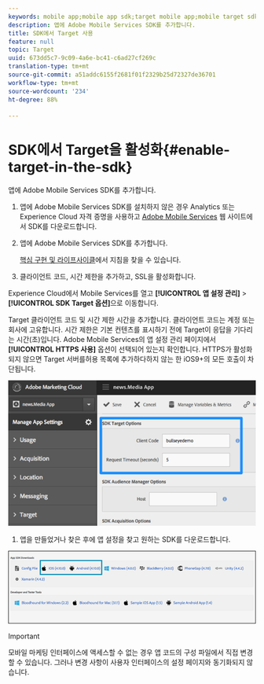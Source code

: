 ```yaml
---
keywords: mobile app;mobile app sdk;target mobile app;mobile target sdk;mobile app sdk;enable target in sdk
description: 앱에 Adobe Mobile Services SDK를 추가합니다.
title: SDK에서 Target 사용
feature: null
topic: Target
uuid: 673dd5c7-9c09-4a6e-bc41-c6ad27cf269c
translation-type: tm+mt
source-git-commit: a51addc6155f2681f01f2329b25d72327de36701
workflow-type: tm+mt
source-wordcount: '234'
ht-degree: 88%

---
```



# SDK에서 Target을 활성화{#enable-target-in-the-sdk}

앱에 Adobe Mobile Services SDK를 추가합니다.

1. 앱에 Adobe Mobile Services SDK를 설치하지 않은 경우 Analytics 또는 Experience Cloud 자격 증명을 사용하고 [Adobe Mobile Services](https://mobilemarketing.adobe.com) 웹 사이트에서 SDK를 다운로드합니다.

1. 앱에 Adobe Mobile Services SDK를 추가합니다.

   [핵심 구현 및 라이프사이클](https://docs.adobe.com/content/help/en/mobile-services/ios/getting-started-ios/dev-qs.html)에서 지침을 찾을 수 있습니다.

1.  클라이언트 코드, 시간 제한을 추가하고, SSL을 활성화합니다. 

   Experience Cloud에서 Mobile Services를 열고 **[!UICONTROL 앱 설정 관리]** > **[!UICONTROL SDK Target 옵션]**&#x200B;으로 이동합니다.

   Target 클라이언트 코드 및 시간 제한 시간을 추가합니다. 클라이언트 코드는 계정 또는 회사에 고유합니다. 시간 제한은 기본 컨텐츠를 표시하기 전에 Target이 응답을 기다리는 시간(초)입니다. Adobe Mobile Services의 앱 설정 관리 페이지에서 **[!UICONTROL HTTPS 사용]** 옵션이 선택되어 있는지 확인합니다. HTTPS가 활성화되지 않으면 Target 서버를허용 목록에 추가하다하지 않는 한 iOS9+의 모든 호출이 차단됩니다.

   ![](assets/mobile-clientcode.png)

1.  앱을 만들었거나 찾은 후에 앱 설정을 찾고 원하는 SDK를 다운로드합니다. 

   ![](assets/download-sdk.png)

>[!IMPORTANT]
>
> 모바일 마케팅 인터페이스에 액세스할 수 없는 경우 앱 코드의 구성 파일에서 직접 변경할 수 있습니다. 그러나 변경 사항이 사용자 인터페이스의 설정 페이지와 동기화되지 않습니다.

